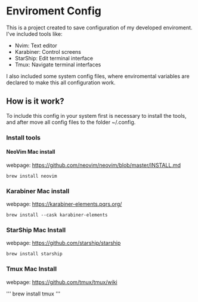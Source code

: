 # Enviroment Config

This is a project created to save configuration of my developed enviroment. I've included tools like:

- Nvim: Text editor
- Karabiner: Control screens
- StarShip: Edit terminal interface
- Tmux: Navigate terminal interfaces

I also included some system config files, where enviromental variables are declared to make this all configuration work.

## How is it work?

To include this config in your system first is necessary to install the tools, and after move all config files to the folder ~/.config.

### Install tools

#### NeoVim Mac install

webpage: https://github.com/neovim/neovim/blob/master/INSTALL.md

```
brew install neovim
```

### Karabiner Mac install

webpage: https://karabiner-elements.pqrs.org/

```
brew install --cask karabiner-elements
```

### StarShip Mac Install

webpage: https://github.com/starship/starship
```
brew install starship
```

### Tmux Mac Install

webpage: https://github.com/tmux/tmux/wiki

'''
brew install tmux
'''
